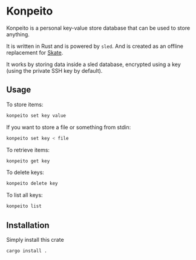 # Konpeito

Konpeito is a personal key-value store database that can be used to store anything.

It is written in Rust and is powered by `sled`. And is created as an offline replacement for [Skate](https://github.com/charmbracelet/skate).


It works by storing data inside a sled database, encrypted using a key (using the private SSH key by default).

## Usage
To store items:

```bash
konpeito set key value
```

If you want to store a file or something from stdin:

```bash
konpeito set key < file
```


To retrieve items:

```bash
konpeito get key
```

To delete keys:

```bash
konpeito delete key
```


To list all keys:

```bash
konpeito list
```

## Installation

Simply install this crate

```bash
cargo install .
```